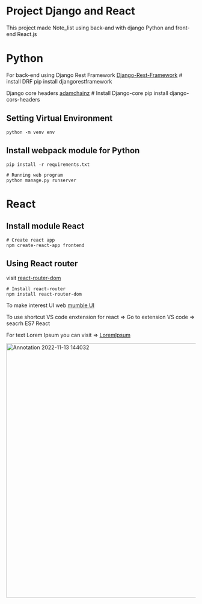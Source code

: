# Project Django and React
This project made Note_list using back-and with django Python and front-end React.js


# Python

For back-end using Django Rest Framework [Django-Rest-Framework](django-rest-framework.org)
    # install DRF
    pip install djangorestframework
    
Django core headers [adamchainz](https://github.com/adamchainz/django-cors-headers)
    # Install Django-core
    pip install django-cors-headers
   
## Setting Virtual Environment 
    python -m venv env
  
## Install webpack module for Python
    pip install -r requirements.txt
    
    # Running web program
    python manage.py runserver
  
# React

## Install module React
    # Create react app
    npm create-react-app frontend

## Using React router
visit [react-router-dom](https://v5.reactrouter.com/web/guides/quick-start)

    # Install react-router
    npm install react-router-dom
  
To make interest UI web
[mumble UI](https://mumbleui.com/icons)
  
To use shortcut VS code enxtension for react
 => Go to extension VS code => seacrh ES7 React
 
For text Lorem Ipsum you can visit => [LoremIpsum](lipsum.com)
  
  <img width="677" alt="Annotation 2022-11-13 144032" src="https://user-images.githubusercontent.com/110078690/201556538-e1dfe757-dc9e-4171-9549-67b4ed8566f6.png">
